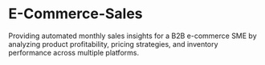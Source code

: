 # E-Commerce-Sales
Providing automated monthly sales insights for a B2B e-commerce SME by analyzing product profitability, pricing strategies, and inventory performance across multiple platforms.
